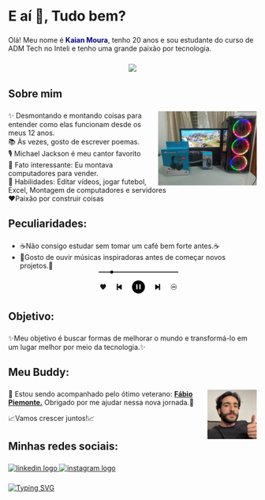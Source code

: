 
<h1 align="left">E aí 👋, Tudo bem?</h1>

###

<p align="left">Olá! Meu nome é <strong style="color: #00008B;">Kaian Moura</strong>, tenho 20 anos e sou estudante do curso de ADM Tech no Inteli e tenho uma grande paixão por tecnologia.</p>

###

<div align="center">
  <img height="200" src="https://i.imgur.com/WRWR3BE.jpeg" />
  
</div>

###

<h2 align="left">Sobre mim</h2>

###
<a href="https://www.instagram.com/vetuno.informatica"><img align="right" alt="jpeg" src="https://github.com/Kaian-Moura/kaian-moura/blob/main/vetunopc.jpeg" width="200px"/></a>
<p align="left">✨ Desmontando e montando coisas para entender como elas funcionam desde os meus 12 anos.<br>📚 Às vezes, gosto de escrever poemas.<br>🎙️ Michael Jackson é meu cantor favorito<br>🎲 Fato interessante: Eu montava computadores para vender.<br> 🤹 Habilidades: Editar vídeos, jogar futebol, Excel, Montagem de computadores e servidores<br>❤️Paixão por construir coisas</p>

###

<h2 align="left">Peculiaridades:</h2>

###

<ul>
  <li> ☕Não consigo estudar sem tomar um café bem forte antes.☕</li>
  <li> 🎵Gosto de ouvir músicas inspiradoras antes de começar novos projetos.🎵</li>
  <div align="center">
    <a href="https://www.youtube.com/watch?v=lDK9QqIzhwk"><img height="50" src="https://github.com/Kaian-Moura/kaian-moura/blob/main/pngtree-png-music-player-background-png-image_6089907%20(1).png" /></a>
 </div>
</ul>

###

<h2 align="left">Objetivo:</h2>

###

<p align="left">✨Meu objetivo é buscar formas de melhorar o mundo e transformá-lo em um lugar melhor por meio da tecnologia.✨</p>

###

<h2 align="left">Meu Buddy:</h2>

###

<a href="https://github.com/PiemonteF"><img align="right" alt="jpeg" src="https://github.com/Kaian-Moura/kaian-moura/blob/main/110629737.jfif" width="100px"/></a>
<p align="left">🙏 Estou sendo acompanhado pelo ótimo veterano: <strong style="color: #00008B;"><a href="https://github.com/PiemonteF">Fábio Piemonte.</a></strong> Obrigado por me ajudar nessa nova jornada.🙏 </p>
<p align="left">📈Vamos crescer juntos!📈 </p>

###
 
<h2 align="left">Minhas redes sociais:</h2>

###

<div align="left">
  <a href="https://www.linkedin.com/in/kaian-moura-56b8871b4/" target="_blank">
    <img src="https://raw.githubusercontent.com/maurodesouza/profile-readme-generator/master/src/assets/icons/social/linkedin/default.svg" width="52" height="40" alt="linkedin logo"  />
  </a>
  <a href="https://instagram.com/kaian_moura" target="_blank">
    <img src="https://raw.githubusercontent.com/maurodesouza/profile-readme-generator/master/src/assets/icons/social/instagram/default.svg" width="52" height="40" alt="instagram logo"  />
  </a>
</div>

###

<a href="https://git.io/typing-svg"><img src="https://readme-typing-svg.demolab.com?font=Robo&size=23&pause=1000&color=F70000&center=verdadeiro&vCenter=verdadeiro&repeat=verdadeiro&random=falso&width=435&lines=Tenho+prazer+em+ser+Inteler" alt="Typing SVG" /></a>
###
